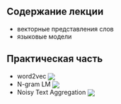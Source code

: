## Содержание лекции 
* векторные представления слов
* языковые модели
## Практическая часть
* word2vec [<img src="https://colab.research.google.com/assets/colab-badge.svg" align="center">](https://colab.research.google.com/github/vadim0912/ML2023/blob/master/lecture08/word_embeddings.ipynb)
* N-gram LM [<img src="https://colab.research.google.com/assets/colab-badge.svg" align="center">](https://colab.research.google.com/github/vadim0912/ML2023/blob/master/lecture08/language_modeling.ipynb)
* Noisy Text Aggregation [<img src="https://colab.research.google.com/assets/colab-badge.svg" align="center">](https://colab.research.google.com/github/vadim0912/ML2023/blob/master/lecture08/noisy_text_aggregation.ipynb)
